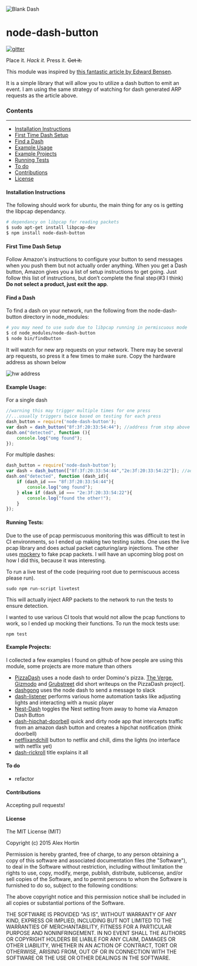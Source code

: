 ![Blank Dash](http://i.imgur.com/PP0CJ3s.png?1)
# node-dash-button
[![gitter](https://img.shields.io/badge/GITTER-join%20chat-green.svg?style=flat-square)](https://gitter.im/hortinstein/node-dash-button)
 
Place it. *Hack it.* Press it. ~~Get it.~~

This module was inspired by [this fantastic article by Edward Bensen](https://medium.com/@edwardbenson/how-i-hacked-amazon-s-5-wifi-button-to-track-baby-data-794214b0bdd8).

It is a simple library that will allow you to utilize a dash button to emit an event.  I am using the same strategy of watching for dash generated ARP requests as the article above.

### Contents
-----------------
- [Installation Instructions](#installation-instructions)
- [First Time Dash Setup](#first-time-dash-setup)
- [Find a Dash](#find-a-dash)
- [Example Usage](#example-usage)
- [Example Projects](#example-projects)
- [Running Tests](#running-tests)
- [To do](#to-do)
- [Contributions](#contributions)
- [License](#license)
 
#### Installation Instructions
The following should work for ubuntu, the main thing for any os is getting the libpcap dependancy.
``` sh
# dependancy on libpcap for reading packets
$ sudo apt-get install libpcap-dev
$ npm install node-dash-button 
```
#### First Time Dash Setup 

Follow Amazon's instructions to configure your button to send messages when you push them but not actually order anything. When you get a Dash button, Amazon gives you a list of setup instructions to get going. Just follow this list of instructions, but don’t complete the final step (#3 I think) **Do not select a product, just exit the app**.

#### Find a Dash
To find a dash on your network, run the following from the node-dash-button directory in node_modules:
``` sh
# you may need to use sudo due to libpcap running in permiscuous mode
$ cd node_modules/node-dash-button
$ node bin/findbutton
```

It will watch for new arp requests on your network.  There may be several arp requests, so press it a few times to make sure. Copy the hardware address as shown below

![hw address](http://i.imgur.com/BngokPC.png)

#### Example Usage:

For a single dash
``` js
//warning this may trigger multiple times for one press
//...usually triggers twice based on testing for each press
dash_button = require('node-dash-button');
var dash = dash_button("8f:3f:20:33:54:44"); //address from step above
dash.on("detected", function (){
	console.log("omg found");
});
```

For multiple dashes:
```js
dash_button = require('node-dash-button');
var dash = dash_button(["8f:3f:20:33:54:44","2e:3f:20:33:54:22"]); //address from step above
dash.on("detected", function (dash_id){
    if (dash_id === "8f:3f:20:33:54:44"){
        console.log("omg found");
    } else if (dash_id === "2e:3f:20:33:54:22"){
        console.log("found the other!");
    }
});
```

#### Running Tests:
Due to the use of pcap permiscuous monitoring this was difficult to test in CI environments, so I ended up making two testing suites.  One uses the live pcap library and does actual packet capturing/arp injections.  The other uses [mockery](https://github.com/mfncooper/mockery) to fake pcap packets.  I will have an upcoming blog post on how I did this, because it was interesting.

To run a live test of the code (requiring root due to permiscuous access please run).
```
sudo npm run-script livetest
```
This will actually inject ARP packets to the network to run the tests to ensure detection.

I wanted to use various CI tools that would not allow the pcap functions to work, so I ended up mocking their functions.  To run the mock tests use:
```
npm test
```


#### Example Projects:
I collected a few examples I found on github of how people are using this module, some projects are more mature than others
- [PizzaDash](https://github.com/bhberson/pizzadash) uses a node dash to order Domino's pizza. [The Verge](http://www.theverge.com/2015/9/28/9407669/amazon-dash-button-hack-pizza), [Gizmodo](http://gizmodo.com/an-american-hero-hacked-an-amazon-dash-button-to-order-1733347471) and [Grubstreet](http://www.grubstreet.com/2015/09/amazon-dash-button-dominos-hack.html#)  did short writeups on the PizzaDash project].  
- [dashgong](https://github.com/danboy/dashgong) uses the node dash to send a message to slack
- [dash-listener](https://github.com/dkordik/dash-listener) performs various home automation tasks like adjusting lights and interacting with a music player
- [Nest-Dash](https://github.com/djrausch/Nest-Dash) toggles the Nest setting from away to home via Amazon Dash Button
- [dash-hipchat-doorbell](https://github.com/Sfeinste/dash-hipchat-doorbell) quick and dirty node app that intercepts traffic from an amazon dash button and creates a hipchat notification (think doorbell)
- [netflixandchill](https://github.com/sidho/netflixandchill) button to netflix and chill, dims the lights (no interface with netflix yet)
- [dash-rickroll](https://github.com/girliemac/dash-rickroll/blob/8f0396c7fec871427fe016a2dd5787f07b1402cc/README.md) title explains it all 

#### To do
- refactor

#### Contributions
Accepting pull requests!

#### License

The MIT License (MIT)

Copyright (c) 2015 Alex Hortin

Permission is hereby granted, free of charge, to any person obtaining a copy of this software and associated documentation files (the "Software"), to deal in the Software without restriction, including without limitation the rights to use, copy, modify, merge, publish, distribute, sublicense, and/or sell copies of the Software, and to permit persons to whom the Software is furnished to do so, subject to the following conditions:

The above copyright notice and this permission notice shall be included in all copies or substantial portions of the Software.

THE SOFTWARE IS PROVIDED "AS IS", WITHOUT WARRANTY OF ANY KIND, EXPRESS OR IMPLIED, INCLUDING BUT NOT LIMITED TO THE WARRANTIES OF MERCHANTABILITY, FITNESS FOR A PARTICULAR PURPOSE AND NONINFRINGEMENT. IN NO EVENT SHALL THE AUTHORS OR COPYRIGHT HOLDERS BE LIABLE FOR ANY CLAIM, DAMAGES OR OTHER LIABILITY, WHETHER IN AN ACTION OF CONTRACT, TORT OR OTHERWISE, ARISING FROM, OUT OF OR IN CONNECTION WITH THE SOFTWARE OR THE USE OR OTHER DEALINGS IN THE SOFTWARE.
